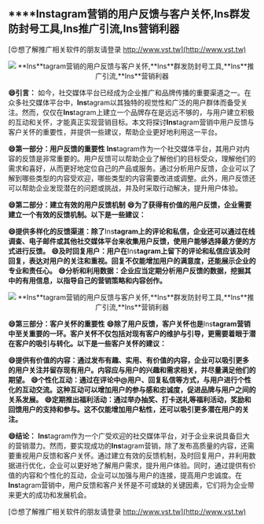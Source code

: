 ## ****Ins**tagram营销的用户反馈与客户关怀,**Ins**群发防封号工具,**Ins**推广引流,**Ins**营销利器**

[😍想了解推广相关软件的朋友请登录 http://www.vst.tw](http://www.vst.tw)

 <center><img src="https://vst.tw/MP4/tuiguang/png/2.png" alt="**Ins**tagram营销的用户反馈与客户关怀,**Ins**群发防封号工具,**Ins**推广引流,**Ins**营销利器"></center>

**😄引言：**
如今，社交媒体平台已经成为企业推广和品牌传播的重要渠道之一。在众多社交媒体平台中，**Ins**tagram以其独特的视觉性和广泛的用户群体而备受关注。然而，仅仅在**Ins**tagram上建立一个品牌存在是远远不够的，与用户建立积极的互动和关怀，才能真正实现营销目标。本文将探讨**Ins**tagram营销中用户反馈与客户关怀的重要性，并提供一些建议，帮助企业更好地利用这一平台。

**😄第一部分：用户反馈的重要性**
**Ins**tagram作为一个社交媒体平台，其用户对内容的反馈是非常重要的。用户反馈可以帮助企业了解他们的目标受众，理解他们的需求和喜好，从而更好地定位自己的产品或服务。通过分析用户反馈，企业可以了解到哪些类型的内容受欢迎，哪些类型的内容需要改进或调整。此外，用户反馈还可以帮助企业发现潜在的问题或挑战，并及时采取行动解决，提升用户体验。

**😄第二部分：建立有效的用户反馈机制**
**😄为了获得有价值的用户反馈，企业需要建立一个有效的反馈机制。以下是一些建议：**

**😄提供多样化的反馈渠道：除了**Ins**tagram上的评论和私信，企业还可以通过在线调查、电子邮件或其他社交媒体平台来收集用户反馈，使用户能够选择最方便的方式进行反馈。**
**😄及时回复用户：用户在**Ins**tagram上留下的评论和私信应该及时回复，表达对用户的关注和重视。回复不仅能增加用户的满意度，还能展示企业的专业和责任心。**
**😄分析和利用数据：企业应当定期分析用户反馈的数据，挖掘其中的有用信息，以指导自己的营销策略和内容创作。**

 <center><img src="https://vst.tw/MP4/tuiguang/png/4.png" alt="**Ins**tagram营销的用户反馈与客户关怀,**Ins**群发防封号工具,**Ins**推广引流,**Ins**营销利器"></center>

**😄第三部分：客户关怀的重要性**
**😄除了用户反馈，客户关怀也是**Ins**tagram营销中至关重要的一环。客户关怀不仅包括对现有客户的维护与引导，更需要着眼于潜在客户的吸引与转化。以下是一些客户关怀的建议：**

**😄提供有价值的内容：通过发布有趣、实用、有价值的内容，企业可以吸引更多的用户关注并留存现有用户。内容应与用户的兴趣和需求相关，并尽量满足他们的期望。**
**😄个性化互动：通过在评论中@用户、回复私信等方式，与用户进行个性化的互动交流。这种互动可以增加用户的参与感和忠诚度，促进品牌与用户之间的关系发展。**
**😄定期推出福利活动：通过举办抽奖、打卡送礼等福利活动，奖励和回馈用户的支持和参与。这不仅能增加用户粘性，还可以吸引更多潜在用户的关注。**

**😄结论：**
**Ins**tagram作为一个广受欢迎的社交媒体平台，对于企业来说具备巨大的营销潜力。然而，要实现成功的**Ins**tagram营销，除了发布高质量的内容，还需要重视用户反馈和客户关怀。通过建立有效的反馈机制，及时回复用户，并利用数据进行优化，企业可以更好地了解用户需求，提升用户体验。同时，通过提供有价值的内容和个性化的互动，企业可以加强与用户的连接，提高用户忠诚度。在**Ins**tagram营销中，用户反馈和客户关怀是不可或缺的关键因素，它们将为企业带来更大的成功和发展机会。

[😍想了解推广相关软件的朋友请登录 http://www.vst.tw](http://www.vst.tw)



